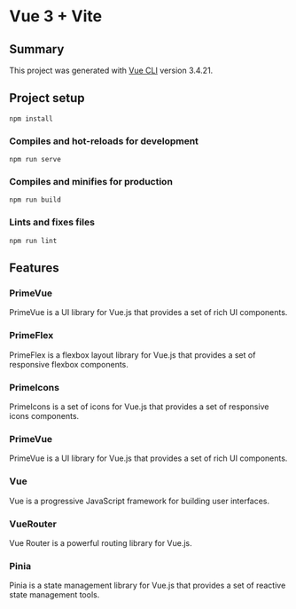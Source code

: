# Vue 3 + Vite

## Summary
This project was generated with [Vue CLI](https://github.com/vuejs/vue-cli) version 3.4.21.

## Project setup
```
npm install
```

### Compiles and hot-reloads for development
```
npm run serve
```

### Compiles and minifies for production
```
npm run build
```

### Lints and fixes files
```
npm run lint
```

## Features

### PrimeVue
PrimeVue is a UI library for Vue.js that provides a set of rich UI components.

### PrimeFlex
PrimeFlex is a flexbox layout library for Vue.js that provides a set of responsive flexbox components.

### PrimeIcons
PrimeIcons is a set of icons for Vue.js that provides a set of responsive icons components.

### PrimeVue
PrimeVue is a UI library for Vue.js that provides a set of rich UI components.

### Vue
Vue is a progressive JavaScript framework for building user interfaces.

### VueRouter
Vue Router is a powerful routing library for Vue.js.

### Pinia
Pinia is a state management library for Vue.js that provides a set of reactive state management tools.